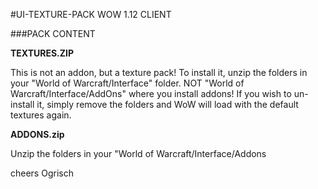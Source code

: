 #UI-TEXTURE-PACK WOW 1.12 CLIENT

###PACK CONTENT

**TEXTURES.ZIP**

This is not an addon, but a texture pack! To install it, unzip the folders in your "World of Warcraft/Interface" folder. NOT "World of Warcraft/Interface/AddOns" where you install addons! 
If you wish to un-install it, simply remove the folders and WoW will load with the default textures again.

**ADDONS.zip**

Unzip the folders in your "World of Warcraft/Interface/Addons

cheers Ogrisch



